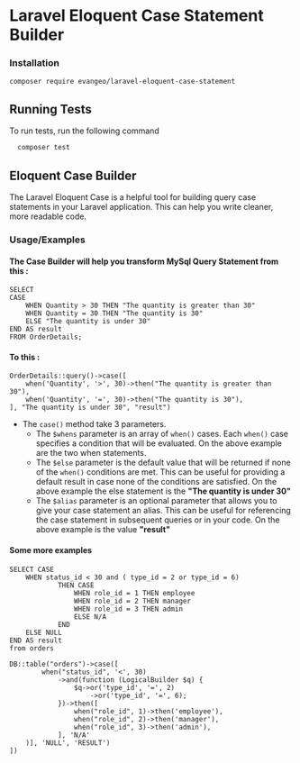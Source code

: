 
# Laravel Eloquent Case Statement Builder

### Installation

```
composer require evangeo/laravel-eloquent-case-statement
```


## Running Tests

To run tests, run the following command

```bash
  composer test
```


## Eloquent Case Builder

The Laravel Eloquent Case is a helpful tool for building query case statements in your Laravel application.
This can help you write cleaner, more readable code.

### Usage/Examples

#### The Case Builder will help you transform MySql Query Statement from this :

```
SELECT
CASE
    WHEN Quantity > 30 THEN "The quantity is greater than 30"
    WHEN Quantity = 30 THEN "The quantity is 30"
    ELSE "The quantity is under 30"
END AS result
FROM OrderDetails;
```

#### To this :

```
OrderDetails::query()->case([
    when('Quantity', '>', 30)->then("The quantity is greater than 30"),
    when('Quantity', '=', 30)->then("The quantity is 30"),
], "The quantity is under 30", "result")
```

- The `case()` method take 3 parameters.
    - The `$whens` parameter is an array of `when()` cases. Each `when()` case specifies a condition that will be evaluated. On the above example are the two when statements.
    - The `$else` parameter is the default value that will be returned if none of the `when()` conditions are met. This can be useful for providing a default result in case none of the conditions are satisfied. On the above example the else statement is the **"The quantity is under 30"**
    - The `$alias` parameter is an optional parameter that allows you to give your case statement an alias. This can be useful for referencing the case statement in subsequent queries or in your code. On the above example is the value **"result"**

#### Some more examples

```
SELECT CASE
    WHEN status_id < 30 and ( type_id = 2 or type_id = 6) 
            THEN CASE
                WHEN role_id = 1 THEN employee
                WHEN role_id = 2 THEN manager
                WHEN role_id = 3 THEN admin
                ELSE N/A
            END
    ELSE NULL                                                        
END AS result
from orders
```

```
DB::table("orders")->case([
        when("status_id", '<', 30)
            ->and(function (LogicalBuilder $q) {
                $q->or('type_id', '=', 2)
                    ->or('type_id', '=', 6);
            })->then([
                when("role_id", 1)->then('employee'),
                when("role_id", 2)->then('manager'),
                when("role_id", 3)->then('admin'),
            ], 'N/A'
    )], 'NULL', 'RESULT')
])
```